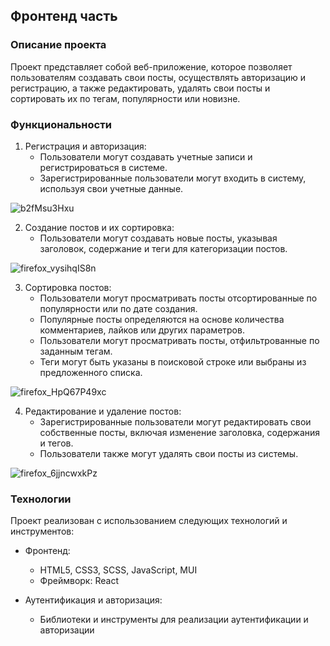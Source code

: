 ## Фронтенд часть

### Описание проекта

Проект представляет собой веб-приложение, которое позволяет пользователям создавать свои посты, осуществлять авторизацию и регистрацию, а также редактировать, удалять свои посты и сортировать их по тегам, популярности или новизне.

### Функциональности

1. Регистрация и авторизация:
   - Пользователи могут создавать учетные записи и регистрироваться в системе.
   - Зарегистрированные пользователи могут входить в систему, используя свои учетные данные.
     
![b2fMsu3Hxu](https://github.com/ArthurMur/blog-frontend/assets/122103695/b33219ed-d79f-4578-b6e6-412c0e0c5c42)

2. Создание постов и их сортировка:
   - Пользователи могут создавать новые посты, указывая заголовок, содержание и теги для категоризации постов.
  
![firefox_vysihqIS8n](https://github.com/ArthurMur/blog-frontend/assets/122103695/c4acfdef-0532-48e9-a125-9b4fdbf3a64a)

3. Сортировка постов:
   - Пользователи могут просматривать посты отсортированные по популярности или по дате создания.
   - Популярные посты определяются на основе количества комментариев, лайков или других параметров.
   - Пользователи могут просматривать посты, отфильтрованные по заданным тегам.
   - Теги могут быть указаны в поисковой строке или выбраны из предложенного списка.
     
![firefox_HpQ67P49xc](https://github.com/ArthurMur/blog-frontend/assets/122103695/acf978ac-c054-4749-8f51-a515ea3eb7b4)

4. Редактирование и удаление постов:
   - Зарегистрированные пользователи могут редактировать свои собственные посты, включая изменение заголовка, содержания и тегов.
   - Пользователи также могут удалять свои посты из системы.
  
![firefox_6jjncwxkPz](https://github.com/ArthurMur/blog-frontend/assets/122103695/844f4313-b630-4d21-938f-c3a84147f8fd)


### Технологии

Проект реализован с использованием следующих технологий и инструментов:

- Фронтенд:
  - HTML5, CSS3, SCSS, JavaScript, MUI
  - Фреймворк: React

- Аутентификация и авторизация:
  - Библиотеки и инструменты для реализации аутентификации и авторизации 
